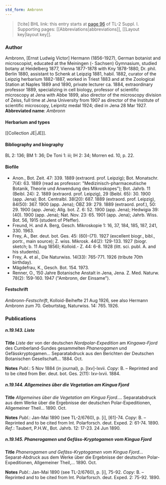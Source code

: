```yaml
---
std_form: Ambronn
---
```


> [!cite] BHL link: this entry starts at [page 96](https://www.biodiversitylibrary.org/page/33264823) of TL-2 Suppl. I.
> Supporting pages: [[Abbreviations|abbreviations]], [[Layout key|layout key]].

### Author

Ambronn, \[Ernst Ludwig Victor\] Hermann (1856-1927), German botanist and microscopist, educated at the Meiningen (- Sachsen) Gymnasium, studied botany at Heidelberg 1877, Vienna 1877-1878 with Kny 1878-1880, Dr. phil. Berlin 1880, assistant to Schenk at Leipzig 1881, habil. 1882, curator of the Leipzig herbarium 1882-1887, worked in Triest 1883 and at the Zoological Station at Naples 1889 and 1890, private lecturer ca. 1884, extraordinary professor 1889, specializing in cell biology, professor of scientific microscopy at Jena with Abbe 1899, also director of the microscopy division of Zeiss, full time at Jena University from 1907 as director of the Institute of scientific microscopy, Leipnitz medal 1924; died in Jena 28 Mar 1927. 
**Abbreviated name**: *Ambronn*

#### Herbarium and types

[[Collection JE|JE]].

#### Bibliography and biography

BL 2: 136; BM 1: 36; De Toni 1: iii; IH 2: 34; Morren ed. 10, p. 22.

#### Biofile

- Anon., Bot. Zeit. 47: 339. 1889 (extraord. prof. Leipzig); Bot. Monatschr. 7(4): 63. 1889 (read as professor: "Medizinisch-pharmaceutische Botanik, Theorie und Anwendung des Mikroskopes"); Bot. Jahrb. 11 (Beibl. 24): 2. 1889 (extraord. prof. Leipzig), 29 (Beibl. 65): 30. 1900 (app. Jena); Bot. Centralbl. 38(20): 687. 1889 (extraord. prof. Leipzig), 84(50): 367. 1900 (app. Jena); ÖBZ 39: 279. 1889 (extraord. prof.), 50: 29. 1900 (app. Jena); Allg. bot. Z. 6: 52. 1900 (app. Jena); Hedwigia 39: (40). 1900 (app. Jena); Nat. Nov. 23: 65. 1901 (app. Jena); Jahrb. Wiss. Bot. 56, 1915 (student of Pfeffer).
- Freund, H. and A. Berg, Gesch. Mikroskopie 1: 16, 37, 184, 185, 187, 241, 330. 1963.
- Frey, A., Ber. deut. bot. Ges. 45: (60)-(71). 1927 (excellent biogr., bibl., portr., main source); Z. wiss. Mikrosk. 44(2): 129-133. 1927 (biogr. sketch; b. 11 Aug 1856); Kolloid.- Z. 44: 6-8. 1928 (litt. sci. publ. A. and his students).
- Frey, A. et al., Die Naturwiss. 14(33): 765-771. 1926 (tribute 70th birthday).
- Mägdefrau, K., Gesch. Bot. 154. 1973.
- Renner, O., 150 Jahre Botanische Anstalt in Jena, Jena. Z. Med. Naturw. 78(2): 159-160. 1947 ("Ambronn, der Einsame").

#### Festschrift

*Ambronn-Festschrift*, Kolloid-Beihefte 21 Aug 1926, see also Hermann Ambronn zum 70. Geburtstag, Naturwiss. 14: 765. 1926.

### Publications

##### n.19.143. Liste

**Title**
*Liste* der von der deutschen *Nordpolar-Expedition* am *Kingawa-Fjord* des Cumberland-Sundes gesammelten *Phanerogamen* und Gefässkryptogamen... Separatabdruck aus den Berichten der Deutschen Botanischen Gesellschaft... 1884. Oct.

**Notes**
*Publ*.: 5 Nov 1884 (in journal), p. \[lxv\]-lxvii. *Copy*: B. – Reprinted and to be cited from Ber. deut. bot. Ges. 2(11): lxv-lxvii. 1884.

##### n.19.144. Allgemeines über die Vegetation am Kingua Fjord

**Title**
*Allgemeines über die Vegetation am Kingua Fjord*.... Separatabdruck aus dem Werke über die Ergebnisse der deutschen Polar-Expeditionen, Allgemeiner Theil... 1890. Oct.

**Notes**
*Publ*.: Jan-Mai 1890 (see TL-2/6760), p. \[i\], \[61\]-74. *Copy*: B. – Reprinted and to be cited from Int. Polarforsch. deut. Exped. 2: 61-74. 1890.
*Ref*.: Taubert, P.H.W., Bot. Jahrb. 12: 17-23. 24 Jun 1890.

##### n.19.145. Phanerogamen und Gefäss-Kryptogamen vom Kingua Fjord

**Title**
*Phanerogamen und Gefäss-Kryptogamen vom Kingua Fjord*... Separat-Abdruck aus dem Werke über die Ergebnisse der deutschen Polar-Expeditionen, Allgemeiner Theil,... 1890. Oct.

**Notes**
*Publ*.: Jan-Mai 1890 (see TL-2/6760), p. \[i\], 75-92. *Copy*: B. – Reprinted and to be cited from Int. Polarforsch. deut. Exped. 2: 75-92. 1890.

